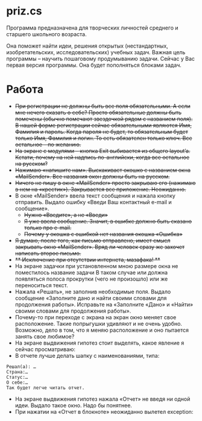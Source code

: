 priz.cs
====
Программа предназначена для творческих личностей среднего и старшего школьного возраста.

Она поможет найти идеи, решения открытых (нестандартных, изобретательских, исследовательских) учебных задач.
Важная цель программы – научить пошаговому продумыванию задачи.
Сейчас у Вас первая версия программы. 
Она будет пополняться блоками задач.

Работа
=====

- ~~При регистрации не должны быть все поля обязательными. А если мне нечего сказать о себе? Просто обязательные должны быть помечены (обычно помечают звездочкой рядом с названием поля). В нашей форме регистрации сейчас обязательными являются Имя, Фамилия и пароль. Когда пароля не будет, то обязательным будет только Имя, Фамилия и логин. То есть обязателен только ключ. Все остальное – по желанию.~~
- ~~На экране с модулями – кнопка Exit выбивается из общего layout’a. Кстати, почему на ней надпись по-английски, когда все остальное на русском?~~
- ~~Нажимаю «напишите нам». Выскакивает окошко с названием окна «MailSender». Все названия окон должны быть на русском.~~
- ~~Ничего не пишу в окне «MailSender» просто закрываю его (нажимаю в нем на «крестик»). Закрывается все приложение. Неожиданно.~~
- В окне «MailSender» ввела текст сообщения и нажала кнопку отправить. Выдало ошибку «Введи Ваш контактный e-mail и сообщение».
  - ~~Нужно «Введите», а не «Введи»~~
  - ~~Я уже ввела сообщение. Значит, в ошибке должно быть сказано только про е-mail.~~
  - ~~Почему у окошка с ошибкой нет названия окошка «Ошибка»~~
- ~~Я думаю, после того, как письмо отправлено, имеет смысл закрывать окно «MailSender». Вряд ли человек сразу же захочет написать второе письмо.~~
- ~~** Исключение при отсутствии интернета, мазафака! **~~
- На экране задачки при установленном мною размере окна не поместилось название задачи
В таком случае или должна появляться полоса прокрутки (чего не произошло) или же переноситься текст.
- Нажала «Решать», не заполнив необходимые поля. Выдало сообщение «Заполните дано и найти своими словами для продолжения работы». Исправьте на «Заполните «Дано» и «Найти» своими словами для продолжения работы».
- Почему-то при переходе с экрана на экран окно меняет свое расположение. Такие попрыгушки удивляют и не очень удобно. Возможно, дело в том, что я меняю расположение и оно пытается занять свое любимое?
- На экране выдвижения гипотез стоит выделять, какое явление я сейчас просматриваю:
- В отчете лучше делать шапку с наименованиями, типа:
```
Решал(а): …
Страна:…
Статус:…
О себе:…
Так будет легче читать отчет.
```
- На экране выдвижения гипотез нажала «Отчет» не введя ни одной идеи. Выдало такое окно. Надо бы понятнее.
- При нажатии на «Отчет в блокноте» неожиданно вылетел exception:
